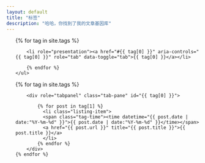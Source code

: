 ```yaml
---
layout: default
title: "标签"
description: "哈哈，你找到了我的文章基因库"  
---
```


<div>
	<ul class="nav nav-tabs side-nav" role="tablist">
		{% for tag in site.tags %}
		
		<li role="presentation"><a href="#{{ tag[0] }}" aria-controls="{{ tag[0] }}" role="tab" data-toggle="tab">{{ tag[0] }}</a></li>
		
		{% endfor %}
	</ul>

  <div class="tab-content">
  	{% for tag in site.tags %}
  		
	  	<div role="tabpanel" class="tab-pane" id="{{ tag[0] }}">
	  	
			{% for post in tag[1] %}
			  <li class="listing-item">
			  <span class="tag-time"><time datetime="{{ post.date | date:"%Y-%m-%d" }}">{{ post.date | date:"%Y-%m-%d" }}</time></span>
			  <a href="{{ post.url }}" title="{{ post.title }}">{{ post.title }}</a>
			  </li>
			{% endfor %}
		</div>
	{% endfor %}
  </div>
</div>
  

